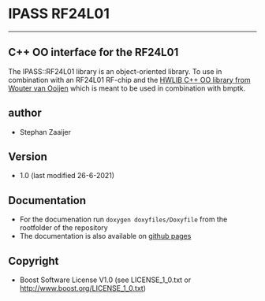 # IPASS RF24L01
------------------

## C++ OO interface for the RF24L01
The IPASS::RF24L01 library is an object-oriented library. To use in combination with an RF24L01 RF-chip and the [HWLIB C++ OO library from Wouter van Ooijen](https://github.com/wovo/hwlib) which is meant to be used in combination with bmptk.

## author
- Stephan Zaaijer

## Version
- 1.0 (last modified 26-6-2021)

## Documentation
 - For the documenation run `doxygen doxyfiles/Doxyfile` from the rootfolder of the repository
 - The documentation is also available on [github pages](https://stephanzaaijer.github.io/IPASS/index.html)

## Copyright
- Boost Software License V1.0 (see LICENSE_1_0.txt or http://www.boost.org/LICENSE_1_0.txt)

